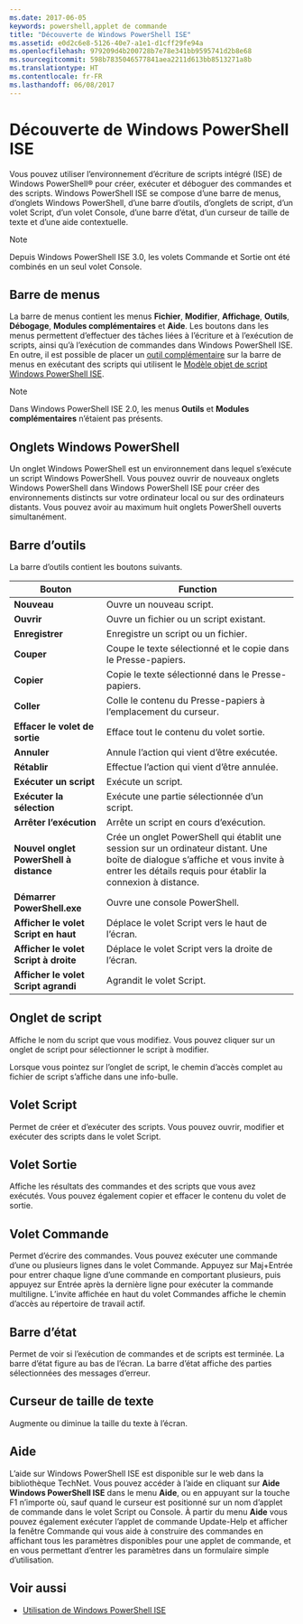 ```yaml
---
ms.date: 2017-06-05
keywords: powershell,applet de commande
title: "Découverte de Windows PowerShell ISE"
ms.assetid: e0d2c6e8-5126-40e7-a1e1-d1cff29fe94a
ms.openlocfilehash: 979209d4b200728b7e78e341bb9595741d2b8e68
ms.sourcegitcommit: 598b7835046577841aea2211d613bb8513271a8b
ms.translationtype: HT
ms.contentlocale: fr-FR
ms.lasthandoff: 06/08/2017
---
```

# <a name="exploring-the-windows-powershell-ise"></a>Découverte de Windows PowerShell ISE
Vous pouvez utiliser l’environnement d’écriture de scripts intégré (ISE) de Windows PowerShell® pour créer, exécuter et déboguer des commandes et des scripts. Windows PowerShell ISE se compose d’une barre de menus, d’onglets Windows PowerShell, d’une barre d’outils, d’onglets de script, d’un volet Script, d’un volet Console, d’une barre d’état, d’un curseur de taille de texte et d’une aide contextuelle.

> [!NOTE]
> Depuis Windows PowerShell ISE 3.0, les volets Commande et Sortie ont été combinés en un seul volet Console.

## <a name="menu-bar"></a>Barre de menus
La barre de menus contient les menus **Fichier**, **Modifier**, **Affichage**, **Outils**, **Débogage**, **Modules complémentaires** et **Aide**. Les boutons dans les menus permettent d’effectuer des tâches liées à l’écriture et à l’exécution de scripts, ainsi qu’à l’exécution de commandes dans Windows PowerShell ISE. En outre, il est possible de placer un [outil complémentaire](../../core-powershell/ise/The-ISEAddOnTool-Object.md) sur la barre de menus en exécutant des scripts qui utilisent le [Modèle objet de script Windows PowerShell ISE](../../core-powershell/ise/The-Windows-PowerShell-ISE-Scripting-Object-Model.md).

> [!NOTE]
> Dans Windows PowerShell ISE 2.0, les menus **Outils** et **Modules complémentaires** n’étaient pas présents.

## <a name="windows-powershell-tabs"></a>Onglets Windows PowerShell
Un onglet Windows PowerShell est un environnement dans lequel s’exécute un script Windows PowerShell. Vous pouvez ouvrir de nouveaux onglets Windows PowerShell dans Windows PowerShell ISE pour créer des environnements distincts sur votre ordinateur local ou sur des ordinateurs distants. Vous pouvez avoir au maximum huit onglets PowerShell ouverts simultanément.

## <a name="toolbar"></a>Barre d’outils
La barre d’outils contient les boutons suivants.

|Bouton|Function|
|----------|------------|
|**Nouveau**|Ouvre un nouveau script.|
|**Ouvrir**|Ouvre un fichier ou un script existant.|
|**Enregistrer**|Enregistre un script ou un fichier.|
|**Couper**|Coupe le texte sélectionné et le copie dans le Presse-papiers.|
|**Copier**|Copie le texte sélectionné dans le Presse-papiers.|
|**Coller**|Colle le contenu du Presse-papiers à l’emplacement du curseur.|
|**Effacer le volet de sortie**|Efface tout le contenu du volet sortie.|
|**Annuler**|Annule l’action qui vient d’être exécutée.|
|**Rétablir**|Effectue l’action qui vient d’être annulée.|
|**Exécuter un script**|Exécute un script.|
|**Exécuter la sélection**|Exécute une partie sélectionnée d’un script.|
|**Arrêter l’exécution**|Arrête un script en cours d’exécution.|
|**Nouvel onglet PowerShell à distance**|Crée un onglet PowerShell qui établit une session sur un ordinateur distant. Une boîte de dialogue s’affiche et vous invite à entrer les détails requis pour établir la connexion à distance.|
|**Démarrer PowerShell.exe**|Ouvre une console PowerShell.|
|**Afficher le volet Script en haut**|Déplace le volet Script vers le haut de l’écran.|
|**Afficher le volet Script à droite**|Déplace le volet Script vers la droite de l’écran.|
|**Afficher le volet Script agrandi**|Agrandit le volet Script.|

## <a name="script-tab"></a>Onglet de script
Affiche le nom du script que vous modifiez. Vous pouvez cliquer sur un onglet de script pour sélectionner le script à modifier.

Lorsque vous pointez sur l’onglet de script, le chemin d’accès complet au fichier de script s’affiche dans une info-bulle.

## <a name="script-pane"></a>Volet Script
Permet de créer et d’exécuter des scripts. Vous pouvez ouvrir, modifier et exécuter des scripts dans le volet Script.

## <a name="output-pane"></a>Volet Sortie
Affiche les résultats des commandes et des scripts que vous avez exécutés. Vous pouvez également copier et effacer le contenu du volet de sortie.

## <a name="command-pane"></a>Volet Commande
Permet d’écrire des commandes. Vous pouvez exécuter une commande d’une ou plusieurs lignes dans le volet Commande. Appuyez sur Maj+Entrée pour entrer chaque ligne d’une commande en comportant plusieurs, puis appuyez sur Entrée après la dernière ligne pour exécuter la commande multiligne. L’invite affichée en haut du volet Commandes affiche le chemin d’accès au répertoire de travail actif.

## <a name="status-bar"></a>Barre d’état
Permet de voir si l’exécution de commandes et de scripts est terminée. La barre d’état figure au bas de l’écran. La barre d’état affiche des parties sélectionnées des messages d’erreur.

## <a name="text-size-slider"></a>Curseur de taille de texte
Augmente ou diminue la taille du texte à l’écran.

## <a name="help"></a>Aide
L’aide sur Windows PowerShell ISE est disponible sur le web dans la bibliothèque TechNet. Vous pouvez accéder à l’aide en cliquant sur **Aide Windows PowerShell ISE** dans le menu **Aide**, ou en appuyant sur la touche F1 n’importe où, sauf quand le curseur est positionné sur un nom d’applet de commande dans le volet Script ou Console. À partir du menu **Aide** vous pouvez également exécuter l’applet de commande Update-Help et afficher la fenêtre Commande qui vous aide à construire des commandes en affichant tous les paramètres disponibles pour une applet de commande, et en vous permettant d’entrer les paramètres dans un formulaire simple d’utilisation.

## <a name="see-also"></a>Voir aussi
- [Utilisation de Windows PowerShell ISE](../../core-powershell/ise/Using-the-Windows-PowerShell-ISE.md)

